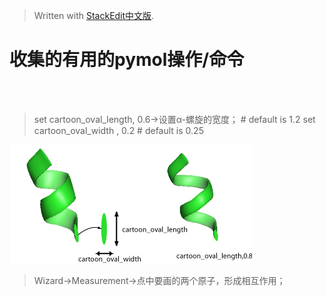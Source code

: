 > Written with [StackEdit中文版](https://stackedit.cn/).

# 收集的有用的pymol操作/命令
<br>
<br>


>set cartoon_oval_length, 0.6→设置α-螺旋的宽度；  # default is 1.2
>set cartoon_oval_width , 0.2  # default is 0.25

![oval length/width ](/imgs/2025-04-01/bHtEyzMhlu6XrrBV.png)



>Wizard→Measurement→点中要画的两个原子，形成相互作用；
<!--stackedit_data:
eyJoaXN0b3J5IjpbMTM4NDc1NTIzOCwtNTI2NTk1NTBdfQ==
-->